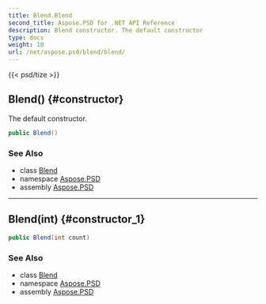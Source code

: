 ```yaml
---
title: Blend.Blend
second_title: Aspose.PSD for .NET API Reference
description: Blend constructor. The default constructor
type: docs
weight: 10
url: /net/aspose.psd/blend/blend/
---
```

{{< psd/tize >}}
## Blend() {#constructor}

The default constructor.

```csharp
public Blend()
```

### See Also

* class [Blend](../)
* namespace [Aspose.PSD](../../blend/)
* assembly [Aspose.PSD](../../../)

---

## Blend(int) {#constructor_1}

```csharp
public Blend(int count)
```

### See Also

* class [Blend](../)
* namespace [Aspose.PSD](../../blend/)
* assembly [Aspose.PSD](../../../)


